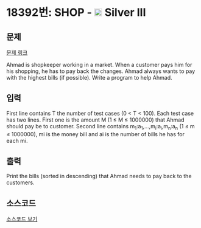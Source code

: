 # 18392번: SHOP - <img src="https://static.solved.ac/tier_small/8.svg" style="height:20px" /> Silver III

<!-- performance -->

<!-- 문제 제출 후 깃허브에 푸시를 했을 때 제출한 코드의 성능이 입력될 공간입니다.-->

<!-- end -->

## 문제

[문제 링크](https://boj.kr/18392)


<p>Ahmad is shopkeeper working in a market. When a customer pays him for his shopping, he has to pay back the changes. Ahmad always wants to pay with the highest bills (if possible). Write a program to help Ahmad.</p>



## 입력


<p>First line contains T the number of test cases (0 &lt; T &lt; 100). Each test case has two lines. First one is the amount M (1 ≤ M ≤ 1000000) that Ahmad should pay be to customer. Second line contains m<sub>1</sub>:a<sub>1</sub>,...,m<sub>i</sub>:a<sub>i</sub>,m<sub>n</sub>:a<sub>n</sub> (1 ≤ m ≤ 1000000), mi is the money bill and ai is the number of bills he has for each mi.</p>



## 출력


<p>Print the bills (sorted in descending) that Ahmad needs to pay back to the customers.</p>



## 소스코드

[소스코드 보기](SHOP.cpp)